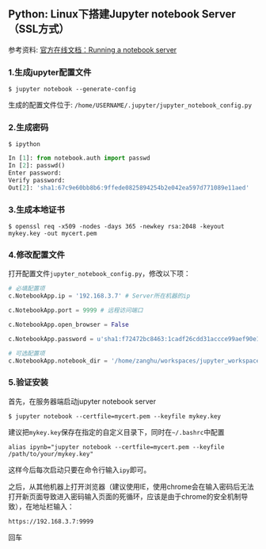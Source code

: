 ## Python: Linux下搭建Jupyter notebook Server（SSL方式）

参考资料: [官方在线文档：Running a notebook server](http://jupyter-notebook.readthedocs.io/en/latest/public_server.htm)

### 1.生成jupyter配置文件

```shell
$ jupyter notebook --generate-config
```

生成的配置文件位于: `/home/USERNAME/.jupyter/jupyter_notebook_config.py`

### 2.生成密码

```shell
$ ipython
```

```python
In [1]: from notebook.auth import passwd
In [2]: passwd()
Enter password:
Verify password:
Out[2]: 'sha1:67c9e60bb8b6:9ffede0825894254b2e042ea597d771089e11aed'
```

### 3.生成本地证书

```shell
$ openssl req -x509 -nodes -days 365 -newkey rsa:2048 -keyout mykey.key -out mycert.pem
```

### 4.修改配置文件

打开配置文件`jupyter_notebook_config.py`，修改以下项：

```python
# 必填配置项
c.NotebookApp.ip = '192.168.3.7' # Server所在机器的ip

c.NotebookApp.port = 9999 # 远程访问端口

c.NotebookApp.open_browser = False

c.NotebookApp.password = u'sha1:f72472bc8463:1cadf26cdd31accce99aef90e178bb67a1f6a8d3' # 第二步生成的hash密码

# 可选配置项
c.NotebookApp.notebook_dir = '/home/zanghu/workspaces/jupyter_workspace'
```

### 5.验证安装

首先，在服务器端启动jupyter notebook server

```shell
$ jupyter notebook --certfile=mycert.pem --keyfile mykey.key
```

建议把`mykey.key`保存在指定的自定义目录下，同时在`~/.bashrc`中配置

```shell
alias ipynb="jupyter notebook --certfile=mycert.pem --keyfile /path/to/your/mykey.key"
```

这样今后每次启动只要在命令行输入`ipy`即可。

之后，从其他机器上打开浏览器（建议使用IE，使用chrome会在输入密码后无法打开新页面导致进入密码输入页面的死循环，应该是由于chrome的安全机制导致），在地址栏输入：

`https://192.168.3.7:9999`

回车
